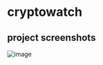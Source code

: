 # cryptowatch
## project screenshots
![image](https://user-images.githubusercontent.com/97015375/188266527-5beace0a-3b50-4b2a-96cf-506ab443316b.png)
